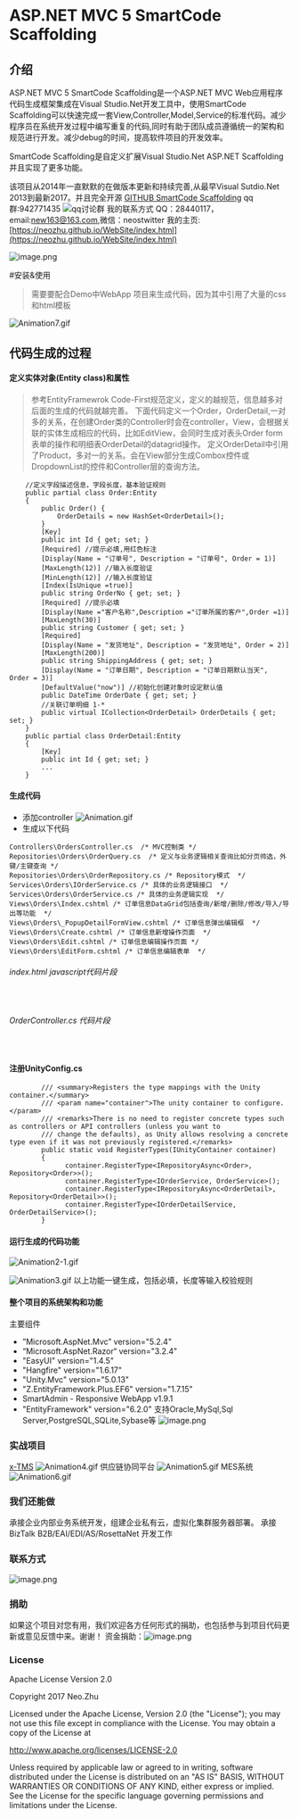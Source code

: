 # ASP.NET MVC 5 SmartCode Scaffolding
## 介绍

ASP.NET MVC 5 SmartCode Scaffolding是一个ASP.NET MVC Web应用程序代码生成框架集成在Visual Studio.Net开发工具中，使用SmartCode Scaffolding可以快速完成一套View,Controller,Model,Service的标准代码。减少程序员在系统开发过程中编写重复的代码,同时有助于团队成员遵循统一的架构和规范进行开发。减少debug的时间，提高软件项目的开发效率。

SmartCode Scaffolding是自定义扩展Visual Studio.Net ASP.NET Scaffolding并且实现了更多功能。

该项目从2014年一直默默的在做版本更新和持续完善,从最早Visual Sutdio.Net 2013到最新2017。并且完全开源 [GITHUB SmartCode Scaffolding](https://github.com/neozhu/MVC5-Scaffolder)
qq群:942771435
![qq讨论群](https://img2018.cnblogs.com/blog/5997/201901/5997-20190104151928326-179910647.png)
我的联系方式 QQ：28440117，email:[new163@163.com](mailto:new163@163.com),微信：neostwitter
我的主页:[https://neozhu.github.io/WebSite/index.html](https://neozhu.github.io/WebSite/index.html)

![image.png](https://upload-images.jianshu.io/upload_images/11347576-9bd09484ed65aa0d.png?imageMogr2/auto-orient/strip%7CimageView2/2/w/1240)

#安装&使用
> 需要要配合Demo中WebApp 项目来生成代码，因为其中引用了大量的css和html模板

![Animation7.gif](https://upload-images.jianshu.io/upload_images/11347576-34058b57299789f1.gif?imageMogr2/auto-orient/strip)


## 代码生成的过程
#### 定义实体对象(Entity class)和属性
> 参考EntityFramewrok Code-First规范定义，定义的越规范，信息越多对后面的生成的代码就越完善。
下面代码定义一个Order，OrderDetail,一对多的关系，在创建Order类的Controller时会在controller，View，会根据关联的实体生成相应的代码，比如EditView，会同时生成对表头Order form表单的操作和明细表OrderDetail的datagrid操作。
定义OrderDetail中引用了Product，多对一的关系。会在View部分生成Combox控件或DropdownList的控件和Controller层的查询方法。
```
    //定义字段描述信息，字段长度，基本验证规则
    public partial class Order:Entity
    {
        public Order() {
            OrderDetails = new HashSet<OrderDetail>();
        }
        [Key]
        public int Id { get; set; }
        [Required] //提示必填,用红色标注
        [Display(Name = "订单号", Description = "订单号", Order = 1)]
        [MaxLength(12)] //输入长度验证
        [MinLength(12)] //输入长度验证
        [Index(IsUnique =true)]
        public string OrderNo { get; set; }
        [Required] //提示必填
        [Display(Name ="客户名称",Description ="订单所属的客户",Order =1)]
        [MaxLength(30)]
        public string Customer { get; set; }
        [Required]
        [Display(Name = "发货地址", Description = "发货地址", Order = 2)]
        [MaxLength(200)]
        public string ShippingAddress { get; set; }
        [Display(Name = "订单日期", Description = "订单日期默认当天", Order = 3)]
        [DefaultValue("now")] //初始化创建对象时设定默认值
        public DateTime OrderDate { get; set; }
        //关联订单明细 1-*
        public virtual ICollection<OrderDetail> OrderDetails { get; set; }
    }
    public partial class OrderDetail:Entity
    {
        [Key]
        public int Id { get; set; }
        ...
    }
```
#### 生成代码
+ 添加controller
![Animation.gif](https://upload-images.jianshu.io/upload_images/11347576-dfa57c1edbebb435.gif?imageMogr2/auto-orient/strip)
+ 生成以下代码
```
Controllers\OrdersController.cs  /* MVC控制类 */
Repositories\Orders\OrderQuery.cs  /* 定义与业务逻辑相关查询比如分页帅选，外键/主键查询 */
Repositories\Orders\OrderRepository.cs /* Repository模式  */
Services\Orders\IOrderService.cs /* 具体的业务逻辑接口  */
Services\Orders\OrderService.cs /* 具体的业务逻辑实现  */
Views\Orders\Index.cshtml /* 订单信息DataGrid包括查询/新增/删除/修改/导入/导出等功能  */
Views\Orders\_PopupDetailFormView.cshtml /* 订单信息弹出编辑框  */
Views\Orders\Create.cshtml /* 订单信息新增操作页面  */
Views\Orders\Edit.cshtml /* 订单信息编辑操作页面 */
Views\Orders\EditForm.cshtml /* 订单信息编辑表单  */
```
###### index.html javascript代码片段
```
  
```
###### OrderController.cs 代码片段

```
  
```
#### 注册UnityConfig.cs
```
        /// <summary>Registers the type mappings with the Unity container.</summary>
        /// <param name="container">The unity container to configure.</param>
        /// <remarks>There is no need to register concrete types such as controllers or API controllers (unless you want to 
        /// change the defaults), as Unity allows resolving a concrete type even if it was not previously registered.</remarks>
        public static void RegisterTypes(IUnityContainer container)
        {
              container.RegisterType<IRepositoryAsync<Order>, Repository<Order>>();
              container.RegisterType<IOrderService, OrderService>();
              container.RegisterType<IRepositoryAsync<OrderDetail>, Repository<OrderDetail>>();
              container.RegisterType<IOrderDetailService, OrderDetailService>();
        }
```

#### 运行生成的代码功能
![Animation2-1.gif](https://upload-images.jianshu.io/upload_images/11347576-894ea6a7eac3d8dd.gif?imageMogr2/auto-orient/strip)

![Animation3.gif](https://upload-images.jianshu.io/upload_images/11347576-f1c4b88ae8ef1a8a.gif?imageMogr2/auto-orient/strip)
以上功能一键生成，包括必填，长度等输入校验规则

#### 整个项目的系统架构和功能
主要组件

*  ”Microsoft.AspNet.Mvc” version="5.2.4"
*  “Microsoft.AspNet.Razor“ version="3.2.4"
*  "EasyUI" version="1.4.5"
*  "Hangfire" version="1.6.17"
*  "Unity.Mvc" version="5.0.13"
*  "Z.EntityFramework.Plus.EF6" version="1.7.15"
*  SmartAdmin - Responsive WebApp v1.9.1
* "EntityFramework" version="6.2.0" 支持Oracle,MySql,Sql Server,PostgreSQL,SQLite,Sybase等
![image.png](https://upload-images.jianshu.io/upload_images/11347576-76f41ad3f31a229c.png?imageMogr2/auto-orient/strip%7CimageView2/2/w/1240)
### 实战项目
[x-TMS](https://neozhu.github.io/WebSite/x-tms.html)
![Animation4.gif](https://upload-images.jianshu.io/upload_images/11347576-26ebf707db8023fb.gif?imageMogr2/auto-orient/strip)
供应链协同平台
![Animation5.gif](https://upload-images.jianshu.io/upload_images/11347576-a29dbb640c7d9fc6.gif?imageMogr2/auto-orient/strip)
MES系统
![Animation6.gif](https://upload-images.jianshu.io/upload_images/11347576-d3cf0b232c66f610.gif?imageMogr2/auto-orient/strip)



### 我们还能做
承接企业内部业务系统开发，组建企业私有云，虚拟化集群服务器部署。
承接BizTalk  B2B/EAI/EDI/AS/RosettaNet 开发工作


### 联系方式
![image.png](https://upload-images.jianshu.io/upload_images/11347576-efee6f04cb478991.png?imageMogr2/auto-orient/strip%7CimageView2/2/w/1240)
###

### 捐助
如果这个项目对您有用，我们欢迎各方任何形式的捐助，也包括参与到项目代码更新或意见反馈中来。谢谢！
资金捐助：![image.png](https://upload-images.jianshu.io/upload_images/11347576-d884bcb748f8f6ea.png?imageMogr2/auto-orient/strip%7CimageView2/2/w/600)

### License
Apache License Version 2.0

Copyright 2017 Neo.Zhu  

Licensed under the Apache License, Version 2.0 (the "License"); you may not use this file 
except in compliance with the License. You may obtain a copy of the License at

http://www.apache.org/licenses/LICENSE-2.0

Unless required by applicable law or agreed to in writing, software distributed under the 
License is distributed on an "AS IS" BASIS, WITHOUT WARRANTIES OR CONDITIONS OF ANY KIND, 
either express or implied. See the License for the specific language governing permissions 
and limitations under the License.
